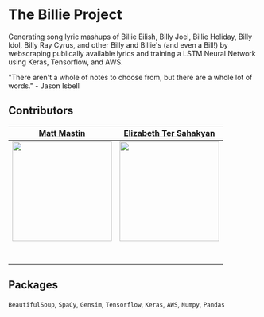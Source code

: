 # The Billie Project

Generating song lyric mashups of Billie Eilish, Billy Joel, Billie Holiday, Billy Idol, Billy Ray Cyrus, and other Billy and Billie's (and even a Bill!) by webscraping publically available lyrics and training a LSTM Neural Network using Keras, Tensorflow, and AWS.

"There aren't a whole of notes to choose from, but there are a whole lot of words." - Jason Isbell


## Contributors

|                                       [Matt Mastin](https://github.com/mmastin)                                              |                                       [Elizabeth Ter Sahakyan](https://www.github.com/elizabethts)           |                                                              
| :-----------------------------------------------------------------------------------------------------------: | :-----------------------------------------------------------------------------------------------------------: |
|                      [<img src="https://avatars1.githubusercontent.com/u/49283941?s=400&v=4" width = "200" />](https://github.com/mmastin)                       |                      [<img src="https://avatars2.githubusercontent.com/u/30808123?s=400&v=4" width = "200" />](https://www.github.com/elizabethts)                       |              
|                 [<img src="https://github.com/favicon.ico" width="15"> ](https://github.com/mmastin)                 |            [<img src="https://github.com/favicon.ico" width="15"> ](https://www.github.com/elizabethts)             |         
| [ <img src="https://static.licdn.com/sc/h/al2o9zrvru7aqj8e1x2rzsrca" width="15"> ](https://www.linkedin.com/in/matt-mastin) | [ <img src="https://static.licdn.com/sc/h/al2o9zrvru7aqj8e1x2rzsrca" width="15"> ](https://www.linkedin.com/in/elizabethts) |


## Packages
`BeautifulSoup`, `SpaCy`, `Gensim`, `Tensorflow`, `Keras`, `AWS`, `Numpy`, `Pandas`

<!-- Link to recordings of [two] of the Billie Project songs.-->
